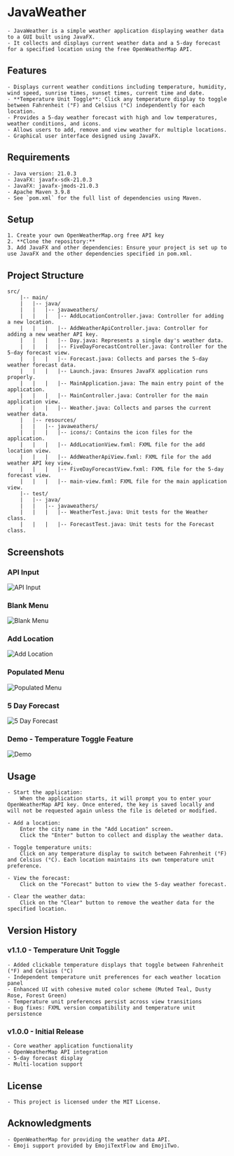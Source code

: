 # JavaWeather

    - JavaWeather is a simple weather application displaying weather data to a GUI built using JavaFX. 
    - It collects and displays current weather data and a 5-day forecast for a specified location using the free OpenWeatherMap API.

## Features

    - Displays current weather conditions including temperature, humidity, wind speed, sunrise times, sunset times, current time and date.
    - **Temperature Unit Toggle**: Click any temperature display to toggle between Fahrenheit (°F) and Celsius (°C) independently for each location.
    - Provides a 5-day weather forecast with high and low temperatures, weather conditions, and icons.
    - Allows users to add, remove and view weather for multiple locations.
    - Graphical user interface designed using JavaFX.

## Requirements

    - Java version: 21.0.3
    - JavaFX: javafx-sdk-21.0.3
    - JavaFX: javafx-jmods-21.0.3
    - Apache Maven 3.9.8
    - See `pom.xml` for the full list of dependencies using Maven.

## Setup

    1. Create your own OpenWeatherMap.org free API key
    2. **Clone the repository:**
    3. Add JavaFX and other dependencies: Ensure your project is set up to use JavaFX and the other dependencies specified in pom.xml.

## Project Structure

    src/
        |-- main/
        |   |-- java/
        |   |   |-- javaweathers/
        |   |   |   |-- AddLocationController.java: Controller for adding a new location.
        |   |   |   |-- AddWeatherApiController.java: Controller for adding a new weather API key.
        |   |   |   |-- Day.java: Represents a single day's weather data.
        |   |   |   |-- FiveDayForecastController.java: Controller for the 5-day forecast view.
        |   |   |   |-- Forecast.java: Collects and parses the 5-day weather forecast data.
        |   |   |   |-- Launch.java: Ensures JavaFX application runs properly.
        |   |   |   |-- MainApplication.java: The main entry point of the application.
        |   |   |   |-- MainController.java: Controller for the main application view.
        |   |   |   |-- Weather.java: Collects and parses the current weather data.
        |   |-- resources/
        |   |   |-- javaweathers/
        |   |   |   |-- icons/: Contains the icon files for the application.
        |   |   |   |-- AddLocationView.fxml: FXML file for the add location view.
        |   |   |   |-- AddWeatherApiView.fxml: FXML file for the add weather API key view.
        |   |   |   |-- FiveDayForecastView.fxml: FXML file for the 5-day forecast view.
        |   |   |   |-- main-view.fxml: FXML file for the main application view.
        |-- test/
        |   |-- java/
        |   |   |-- javaweathers/
        |   |   |   |-- WeatherTest.java: Unit tests for the Weather class.
        |   |   |   |-- ForecastTest.java: Unit tests for the Forecast class.

## Screenshots

### API Input
![API Input](screenshots/v1.1.0/API_INPUT-v1.1.0.png)

### Blank Menu
![Blank Menu](screenshots/v1.1.0/BLANK_MENU-v1.1.0.png)

### Add Location
![Add Location](screenshots/v1.1.0/ADDS_LOCATION-v1.1.0.png)

### Populated Menu
![Populated Menu](screenshots/v1.1.0/POPULATED_MENU-v1.1.0.png)

### 5 Day Forecast
![5 Day Forecast](screenshots/v1.1.0/5_DAY_FORECAST-v1.1.0.png)

### Demo - Temperature Toggle Feature
![Demo](screenshots/v1.1.0/demo-Celsius-v1.1.0.gif)

## Usage

    - Start the application:
        When the application starts, it will prompt you to enter your OpenWeatherMap API key. Once entered, the key is saved locally and will not be requested again unless the file is deleted or modified.

    - Add a location:
        Enter the city name in the "Add Location" screen.
        Click the "Enter" button to collect and display the weather data.

    - Toggle temperature units:
        Click on any temperature display to switch between Fahrenheit (°F) and Celsius (°C). Each location maintains its own temperature unit preference.

    - View the forecast:
        Click on the "Forecast" button to view the 5-day weather forecast.

    - Clear the weather data:
        Click on the "Clear" button to remove the weather data for the specified location.

## Version History

### v1.1.0 - Temperature Unit Toggle
    - Added clickable temperature displays that toggle between Fahrenheit (°F) and Celsius (°C)
    - Independent temperature unit preferences for each weather location panel
    - Enhanced UI with cohesive muted color scheme (Muted Teal, Dusty Rose, Forest Green)
    - Temperature unit preferences persist across view transitions
    - Bug fixes: FXML version compatibility and temperature unit persistence

### v1.0.0 - Initial Release
    - Core weather application functionality
    - OpenWeatherMap API integration
    - 5-day forecast display
    - Multi-location support

## License

    - This project is licensed under the MIT License.

## Acknowledgments

    - OpenWeatherMap for providing the weather data API.
    - Emoji support provided by EmojiTextFlow and EmojiTwo.
